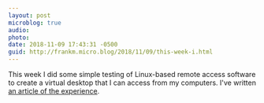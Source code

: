 ```yaml
---
layout: post
microblog: true
audio: 
photo: 
date: 2018-11-09 17:43:31 -0500
guid: http://frankm.micro.blog/2018/11/09/this-week-i.html
---
```

This week I did some simple testing of Linux-based remote access software to create a virtual desktop that I can access from my computers. I've written [an article of the experience](https://writing.frankmcpherson.net/computers/2018/11/09/virtual-desktop.html). 
